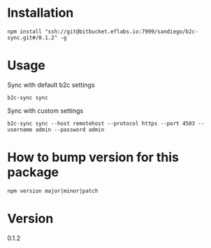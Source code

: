 # Installation

`npm install "ssh://git@bitbucket.eflabs.io:7999/sandiego/b2c-sync.git#/0.1.2" -g`

# Usage

Sync with default b2c settings
```
b2c-sync sync
```

Sync with custom settings
```
b2c-sync sync --host remotehost --protocol https --port 4503 --username admin --password admin
```

# How to bump version for this package

`npm version major|minor|patch`

# Version

0.1.2